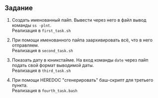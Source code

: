 
## Задание
1. Создать именованный пайп. Вывести через него в файл вывод команды `ss -plnt`.  
   Реализация в `first_task.sh`
   
2. При помощи именованного пайпа заархивировать всё, что в него отправляем.  
   Реализация в `second_task.sh`
   
3. Показать дату в юникстайме. На вход команды `date` через пайп подать свой формат выводимой даты.  
   Реализация в `third_task.sh`
   
4. При помощи HEREDOC "сгенерировать" баш-скрипт для третьего пункта.  
   Реализация в `fourth_task.bash`
